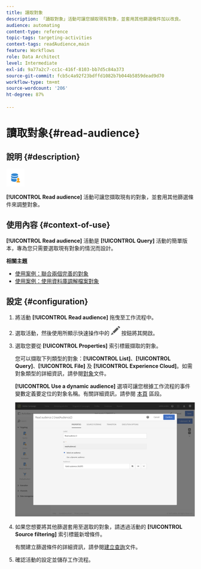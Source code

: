 ```yaml
---
title: 讀取對象
description: 「讀取對象」活動可讓您擷取現有對象，並套用其他篩選條件加以改良。
audience: automating
content-type: reference
topic-tags: targeting-activities
context-tags: readAudience,main
feature: Workflows
role: Data Architect
level: Intermediate
exl-id: 9a77a2c7-cc1c-416f-8103-bb7d5c84a373
source-git-commit: fcb5c4a92f23bdffd1082b7b044b5859dead9d70
workflow-type: tm+mt
source-wordcount: '206'
ht-degree: 87%

---
```


# 讀取對象{#read-audience}

## 說明 {#description}

![](assets/prefill.png)

**[!UICONTROL Read audience]** 活動可讓您擷取現有的對象，並套用其他篩選條件來調整對象。

## 使用內容 {#context-of-use}

**[!UICONTROL Read audience]** 活動是 **[!UICONTROL Query]** 活動的簡單版本，專為您只需要選取現有對象的情況而設計。

**相關主題**

* [使用案例：聯合兩個完善的對象](../../automating/using/union-on-two-refined-audiences.md)
* [使用案例：使用資料庫調解檔案對象](../../automating/using/reconcile-file-audience-with-database.md)

## 設定 {#configuration}

1. 將活動 **[!UICONTROL Read audience]** 拖曳至工作流程中。
1. 選取活動，然後使用所顯示快速操作中的 ![](assets/edit_darkgrey-24px.png) 按鈕將其開啟。
1. 選取您要從 **[!UICONTROL Properties]** 索引標籤擷取的對象。

   您可以擷取下列類型的對象：**[!UICONTROL List]**、**[!UICONTROL Query]**、**[!UICONTROL File]** 及 **[!UICONTROL Experience Cloud]**。如需對象類型的詳細資訊，請參閱[對象](../../audiences/using/about-audiences.md)文件。

   **[!UICONTROL Use a dynamic audience]** 選項可讓您根據工作流程的事件變數定義要定位的對象名稱。有關詳細資訊，請參閱 [本頁](../../automating/using/customizing-workflow-external-parameters.md) 區段。

   ![](assets/readaudience_activity1.png)

1. 如果您想要將其他篩選套用至選取的對象，請透過活動的 **[!UICONTROL Source filtering]** 索引標籤新增條件。

   有關建立篩選條件的詳細資訊，請參閱[建立查詢](../../automating/using/editing-queries.md#creating-queries)文件。

1. 確認活動的設定並儲存工作流程。
